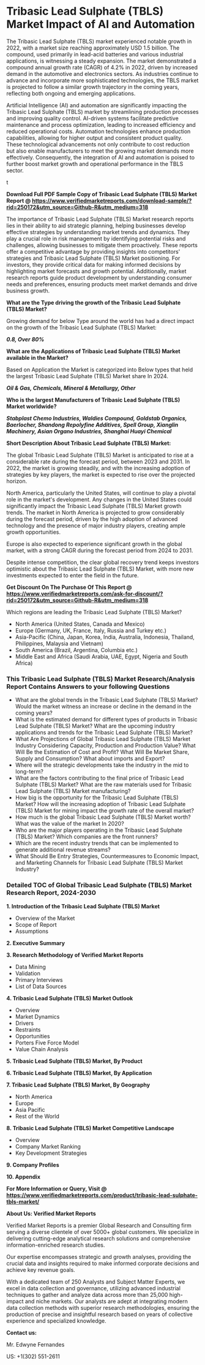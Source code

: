 <meta name="title" content="Global Tribasic Lead Sulphate (TBLS) Market Impact of AI and Automation"><meta name="description" content="The Tribasic Lead Sulphate (TBLS) market experienced notable growth in 2022, with a market size reaching approximately USD 1.5 billion. The compound, used primarily in"><meta name="title" content="Tribasic Lead Sulphate (TBLS) Market Size, Share, Scope, Trends, Growth, Opportunities, Analysis, Forecast"><h1>Tribasic Lead Sulphate (TBLS) Market Impact of AI and Automation</h1><p>The Tribasic Lead Sulphate (TBLS) market experienced notable growth in 2022, with a market size reaching approximately USD 1.5 billion. The compound, used primarily in lead-acid batteries and various industrial applications, is witnessing a steady expansion. The market demonstrated a compound annual growth rate (CAGR) of 4.2% in 2022, driven by increased demand in the automotive and electronics sectors. As industries continue to advance and incorporate more sophisticated technologies, the TBLS market is projected to follow a similar growth trajectory in the coming years, reflecting both ongoing and emerging applications.</p><p>Artificial Intelligence (AI) and automation are significantly impacting the Tribasic Lead Sulphate (TBLS) market by streamlining production processes and improving quality control. AI-driven systems facilitate predictive maintenance and process optimization, leading to increased efficiency and reduced operational costs. Automation technologies enhance production capabilities, allowing for higher output and consistent product quality. These technological advancements not only contribute to cost reduction but also enable manufacturers to meet the growing market demands more effectively. Consequently, the integration of AI and automation is poised to further boost market growth and operational performance in the TBLS sector.</p>t</p><p id="" class=""><strong>Download Full PDF Sample Copy of Tribasic Lead Sulphate (TBLS) Market Report @ <a href="https://www.verifiedmarketreports.com/download-sample/?rid=250172&utm_source=Github-R&utm_medium=318" target="_blank">https://www.verifiedmarketreports.com/download-sample/?rid=250172&utm_source=Github-R&utm_medium=318</a></strong></p><p>The importance of&nbsp;Tribasic Lead Sulphate (TBLS) Market research reports lies in their ability to aid strategic planning, helping businesses develop effective strategies by understanding market trends and dynamics. They play a crucial role in risk management by identifying potential risks and challenges, allowing businesses to mitigate them proactively. These reports offer a competitive advantage by providing insights into competitors' strategies and Tribasic Lead Sulphate (TBLS) Market positioning. For investors, they provide critical data for making informed decisions by highlighting market forecasts and growth potential. Additionally, market research reports guide product development by understanding consumer needs and preferences, ensuring products meet market demands and drive business growth.</p><p><strong>What are the&nbsp;Type driving the growth of the Tribasic Lead Sulphate (TBLS) Market?</strong></p><p id="" class="">Growing demand for below Type around the world has had a direct impact on the growth of the Tribasic Lead Sulphate (TBLS) Market:</p><em><strong>0.8, Over 80%</strong></em></p><strong>What are the&nbsp;Applications&nbsp;of Tribasic Lead Sulphate (TBLS) Market available in the Market?</strong></p><p id="" class="">Based on Application the Market is categorized into Below types that held the largest Tribasic Lead Sulphate (TBLS) Market share In 2024.</p><em><strong>Oil & Gas, Chemicals, Mineral & Metallurgy, Other</strong></em></p><strong>Who is the largest Manufacturers of Tribasic Lead Sulphate (TBLS) Market worldwide?</strong></p><p><em><strong>Stabplast Chemo Industries, Waldies Compound, Goldstab Organics, Baerlocher, Shandong Repolyfine Additives, Spell Group, Xianglin Machinery, Asian Organo Industries, Shanghai Huayi Chemical</strong></em></p><p id="" class=""><strong>Short Description About Tribasic Lead Sulphate (TBLS) Market:</strong></p><p>The global Tribasic Lead Sulphate (TBLS) Market is anticipated to rise at a considerable rate during the forecast period, between 2023 and 2031. In 2022, the market is growing steadily, and with the increasing adoption of strategies by key players, the market is expected to rise over the projected horizon.</p><p>North America, particularly the United States, will continue to play a pivotal role in the market's development. Any changes in the United States could significantly impact the Tribasic Lead Sulphate (TBLS) Market growth trends. The market in North America is projected to grow considerably during the forecast period, driven by the high adoption of advanced technology and the presence of major industry players, creating ample growth opportunities.</p><p>Europe is also expected to experience significant growth in the global market, with a strong CAGR during the forecast period from 2024 to 2031.</p><p>Despite intense competition, the clear global recovery trend keeps investors optimistic about the Tribasic Lead Sulphate (TBLS) Market, with more new investments expected to enter the field in the future.</p><p id="" class=""><strong>Get Discount On The Purchase Of This Report @ <a href="https://www.verifiedmarketreports.com/ask-for-discount/?rid=250172&utm_source=Github-R&utm_medium=318" target="_blank">https://www.verifiedmarketreports.com/ask-for-discount/?rid=250172&utm_source=Github-R&utm_medium=318</a></strong></p>Which regions are leading the Tribasic Lead Sulphate (TBLS) Market?</p><ul><li>North America (United States, Canada and Mexico)</li><li>Europe (Germany, UK, France, Italy, Russia and Turkey etc.)</li><li>Asia-Pacific (China, Japan, Korea, India, Australia, Indonesia, Thailand, Philippines, Malaysia and Vietnam)</li><li>South America (Brazil, Argentina, Columbia etc.)</li><li>Middle East and Africa (Saudi Arabia, UAE, Egypt, Nigeria and South Africa)</li></ul><h3 id="" class="">This Tribasic Lead Sulphate (TBLS) Market Research/Analysis Report Contains Answers to your following Questions</h3><ul><li>What are the global trends in the Tribasic Lead Sulphate (TBLS) Market? Would the market witness an increase or decline in the demand in the coming years?</li><li>What is the estimated demand for different types of products in Tribasic Lead Sulphate (TBLS) Market? What are the upcoming industry applications and trends for the Tribasic Lead Sulphate (TBLS) Market?</li><li>What Are Projections of Global Tribasic Lead Sulphate (TBLS) Market Industry Considering Capacity, Production and Production Value? What Will Be the Estimation of Cost and Profit? What Will Be Market Share, Supply and Consumption? What about imports and Export?</li><li>Where will the strategic developments take the industry in the mid to long-term?</li><li>What are the factors contributing to the final price of Tribasic Lead Sulphate (TBLS) Market? What are the raw materials used for Tribasic Lead Sulphate (TBLS) Market manufacturing?</li><li>How big is the opportunity for the Tribasic Lead Sulphate (TBLS) Market? How will the increasing adoption of Tribasic Lead Sulphate (TBLS) Market for mining impact the growth rate of the overall market?</li><li>How much is the global Tribasic Lead Sulphate (TBLS) Market worth? What was the value of the market In 2020?</li><li>Who are the major players operating in the Tribasic Lead Sulphate (TBLS) Market? Which companies are the front runners?</li><li>Which are the recent industry trends that can be implemented to generate additional revenue streams?</li><li>What Should Be Entry Strategies, Countermeasures to Economic Impact, and Marketing Channels for Tribasic Lead Sulphate (TBLS) Market Industry?</li></ul><h3 id="" class="">Detailed TOC of Global Tribasic Lead Sulphate (TBLS) Market Research Report, 2024-2030</h3><p id="" class=""><strong>1. Introduction of the Tribasic Lead Sulphate (TBLS) Market</strong></p><ul><li>Overview of the Market</li><li>Scope of Report</li><li>Assumptions</li></ul><p id="" class=""><strong>2. Executive Summary</strong></p><p id="" class=""><strong>3. Research Methodology of Verified Market Reports</strong></p><ul><li>Data Mining</li><li>Validation</li><li>Primary Interviews</li><li>List of Data Sources</li></ul><p id="" class=""><strong>4. Tribasic Lead Sulphate (TBLS) Market Outlook</strong></p><ul><li>Overview</li><li>Market Dynamics</li><li>Drivers</li><li>Restraints</li><li>Opportunities</li><li>Porters Five Force Model</li><li>Value Chain Analysis</li></ul><p id="" class=""><strong>5. Tribasic Lead Sulphate (TBLS) Market, By Product</strong></p><p id="" class=""><strong>6. Tribasic Lead Sulphate (TBLS) Market, By Application</strong></p><p id="" class=""><strong>7. Tribasic Lead Sulphate (TBLS) Market, By Geography</strong></p><ul><li>North America</li><li>Europe</li><li>Asia Pacific</li><li>Rest of the World</li></ul><p id="" class=""><strong>8. Tribasic Lead Sulphate (TBLS) Market Competitive Landscape</strong></p><ul><li>Overview</li><li>Company Market Ranking</li><li>Key Development Strategies</li></ul><p id="" class=""><strong>9. Company Profiles</strong></p><p id="" class=""><strong>10. Appendix</strong></p><p id="" class=""><strong>For More Information or Query, Visit @ <a href="https://www.verifiedmarketreports.com/product/tribasic-lead-sulphate-tbls-market/" target="_blank">https://www.verifiedmarketreports.com/product/tribasic-lead-sulphate-tbls-market/</a></strong></p><p id="" class=""><strong>About Us: Verified Market Reports</strong></p><p id="" class="">Verified Market Reports is a premier Global Research and Consulting firm serving a diverse clientele of over 5000+ global customers. We specialize in delivering cutting-edge analytical research solutions and comprehensive information-enriched research studies.</p><p id="" class="">Our expertise encompasses strategic and growth analyses, providing the crucial data and insights required to make informed corporate decisions and achieve key revenue goals.</p><p id="" class="">With a dedicated team of 250 Analysts and Subject Matter Experts, we excel in data collection and governance, utilizing advanced industrial techniques to gather and analyze data across more than 25,000 high-impact and niche markets. Our analysts are adept at integrating modern data collection methods with superior research methodologies, ensuring the production of precise and insightful research based on years of collective experience and specialized knowledge.</p><p id="" class=""><strong>Contact us:</strong></p><p id="" class="">Mr. Edwyne Fernandes</p><p id="" class="">US: +1(302) 551-2611</p>